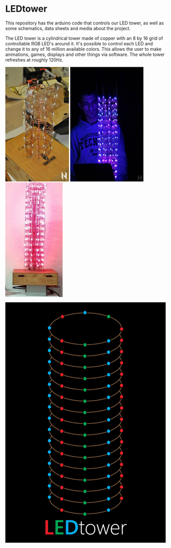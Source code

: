 # LEDtower
This repository has the arduino code that controls our LED tower, as well as some schematics, data sheets and media about the project.

The LED tower is a cylindrical tower made of copper with an 8 by 16 grid of controllable RGB LED's around it.
It's possible to control each LED and change it to any of 16 million available colors. This allows the user to make animations, games, displays and other things via software. The whole tower refreshes at roughly 120Hz.



 
<a href="url"><img src="https://raw.githubusercontent.com/HackerSchool-IST/LEDtower/master/media/Tower_construction.jpg" height="360" width="200" ></a>
<a href="url"><img src="https://raw.githubusercontent.com/HackerSchool-IST/LEDtower/master/media/Tower2.jpg" height="360" width="230" ></a>
<a href="url"><img src="https://raw.githubusercontent.com/HackerSchool-IST/LEDtower/master/media/Tower.Red.png" height="360" width="180" ></a>

<a href="url"><img src="https://raw.githubusercontent.com/HackerSchool-IST/LEDtower/master/media/Logo.png" ></a>


